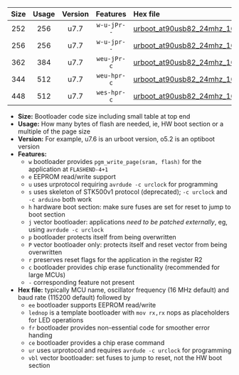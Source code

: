 |Size|Usage|Version|Features|Hex file|
|:-:|:-:|:-:|:-:|:--|
|252|256|u7.7|`w-u-jPr--`|[urboot_at90usb82_24mhz_1000000bps_lednop_ur_vbl.hex](https://raw.githubusercontent.com/stefanrueger/urboot.hex/main/mcus/at90usb82/fcpu_24mhz/1000000_bps/urboot_at90usb82_24mhz_1000000bps_lednop_ur_vbl.hex)|
|256|256|u7.7|`w-u-jpr--`|[urboot_at90usb82_24mhz_1000000bps_lednop_fr_ur_vbl.hex](https://raw.githubusercontent.com/stefanrueger/urboot.hex/main/mcus/at90usb82/fcpu_24mhz/1000000_bps/urboot_at90usb82_24mhz_1000000bps_lednop_fr_ur_vbl.hex)|
|362|384|u7.7|`weu-jPr-c`|[urboot_at90usb82_24mhz_1000000bps_ee_lednop_fr_ce_ur_vbl.hex](https://raw.githubusercontent.com/stefanrueger/urboot.hex/main/mcus/at90usb82/fcpu_24mhz/1000000_bps/urboot_at90usb82_24mhz_1000000bps_ee_lednop_fr_ce_ur_vbl.hex)|
|344|512|u7.7|`weu-hpr-c`|[urboot_at90usb82_24mhz_1000000bps_ee_lednop_fr_ce_ur.hex](https://raw.githubusercontent.com/stefanrueger/urboot.hex/main/mcus/at90usb82/fcpu_24mhz/1000000_bps/urboot_at90usb82_24mhz_1000000bps_ee_lednop_fr_ce_ur.hex)|
|448|512|u7.7|`wes-hpr-c`|[urboot_at90usb82_24mhz_1000000bps_ee_lednop_fr_ce.hex](https://raw.githubusercontent.com/stefanrueger/urboot.hex/main/mcus/at90usb82/fcpu_24mhz/1000000_bps/urboot_at90usb82_24mhz_1000000bps_ee_lednop_fr_ce.hex)|

- **Size:** Bootloader code size including small table at top end
- **Usage:** How many bytes of flash are needed, ie, HW boot section or a multiple of the page size
- **Version:** For example, u7.6 is an urboot version, o5.2 is an optiboot version
- **Features:**
  + `w` bootloader provides `pgm_write_page(sram, flash)` for the application at `FLASHEND-4+1`
  + `e` EEPROM read/write support
  + `u` uses urprotocol requiring `avrdude -c urclock` for programming
  + `s` uses skeleton of STK500v1 protocol (deprecated); `-c urclock` and `-c arduino` both work
  + `h` hardware boot section: make sure fuses are set for reset to jump to boot section
  + `j` vector bootloader: applications *need to be patched externally*, eg, using `avrdude -c urclock`
  + `p` bootloader protects itself from being overwritten
  + `P` vector bootloader only: protects itself and reset vector from being overwritten
  + `r` preserves reset flags for the application in the register R2
  + `c` bootloader provides chip erase functionality (recommended for large MCUs)
  + `-` corresponding feature not present
- **Hex file:** typically MCU name, oscillator frequency (16 MHz default) and baud rate (115200 default) followed by
  + `ee` bootloader supports EEPROM read/write
  + `lednop` is a template bootloader with `mov rx,rx` nops as placeholders for LED operations
  + `fr` bootloader provides non-essential code for smoother error handing
  + `ce` bootloader provides a chip erase command
  + `ur` uses urprotocol and requires `avrdude -c urclock` for programming
  + `vbl` vector bootloader: set fuses to jump to reset, not the HW boot section

